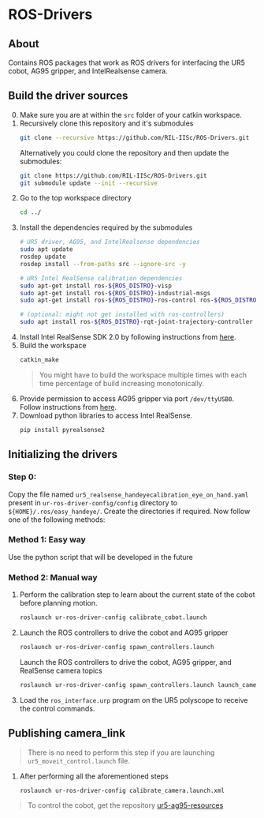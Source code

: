 # ROS-Drivers

## About
Contains ROS packages that work as ROS drivers for interfacing the UR5 cobot, AG95 gripper, and IntelRealsense camera.

## Build the driver sources
0. Make sure you are at within the `src` folder of your catkin workspace.
1.  Recursively clone this repository and it's submodules
    ```bash
    git clone --recursive https://github.com/RIL-IISc/ROS-Drivers.git
    ```
    Alternatively you could clone the repository and then update the submodules:
    ```bash
    git clone https://github.com/RIL-IISc/ROS-Drivers.git
    git submodule update --init --recursive
    ```
2. Go to the top workspace directory 
    ```bash
    cd ../
    ```
3. Install the dependencies required by the submodules
    ```bash
    # UR5 driver, AG95, and IntelRealsense dependencies
    sudo apt update
    rosdep update
    rosdep install --from-paths src --ignore-src -y

    # UR5 Intel RealSense calibration dependencies
    sudo apt-get install ros-${ROS_DISTRO}-visp
    sudo apt-get install ros-${ROS_DISTRO}-industrial-msgs
    sudo apt-get install ros-${ROS_DISTRO}-ros-control ros-${ROS_DISTRO}-ros-controllers

    # (optional: might not get installed with ros-controllers)
    sudo apt install ros-${ROS_DISTRO}-rqt-joint-trajectory-controller
    ```
4. Install Intel RealSense SDK 2.0 by following instructions from [here](https://github.com/IntelRealSense/librealsense/blob/development/doc/distribution_linux.md).
5. Build the workspace
    ```bash
    catkin_make
    ```
    > You might have to build the workspace multiple times with each time percentage of build increasing monotonically.
6. Provide permission to access AG95 gripper via port `/dev/ttyUSB0`. Follow instructions from [here](./AG95-ROS/README.md#setting-up-permissions).
7. Download python libraries to access Intel RealSense.
    ```bash
    pip install pyrealsense2
    ```

## Initializing the drivers

### Step 0:
Copy the file named `ur5_realsense_handeyecalibration_eye_on_hand.yaml` present in `ur-ros-driver-config/config` directory to `${HOME}/.ros/easy_handeye/`. Create the directories if required. Now follow one of the following methods:

### Method 1: Easy way
Use the python script that will be developed in the future

### Method 2: Manual way
1. Perform the calibration step to learn about the current state of the cobot before planning motion.
    ```bash
    roslaunch ur-ros-driver-config calibrate_cobot.launch
    ```

2. Launch the ROS controllers to drive the cobot and AG95 gripper
    ```bash
    roslaunch ur-ros-driver-config spawn_controllers.launch
    ```

    Launch the ROS controllers to drive the cobot, AG95 gripper, and RealSense camera topics
    ```bash
    roslaunch ur-ros-driver-config spawn_controllers.launch launch_camera_topics:=true
    ```

3. Load the `ros_interface.urp` program on the UR5 polyscope to receive the control commands.

## Publishing camera_link
> There is no need to perform this step if you are launching `ur5_moveit_control.launch` file.
1. After performing all the aforementioned steps
    ```bash
    roslaunch ur-ros-driver-config calibrate_camera.launch.xml
    ```

> To control the cobot, get the repository [ur5-ag95-resources]

[ur5-ag95-resources]: https://github.com/RIL-IISc/ur5-ag95-resources.git